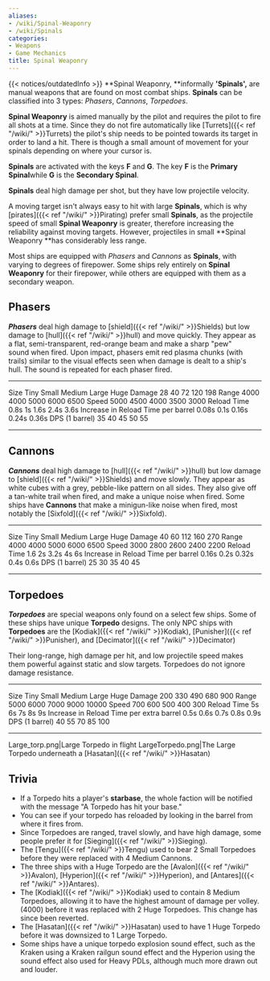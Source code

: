 ```yaml
---
aliases:
- /wiki/Spinal-Weaponry
- /wiki/Spinals
categories:
- Weapons
- Game Mechanics
title: Spinal Weaponry
---
```


{{< notices/outdatedInfo >}} **Spinal Weaponry, **informally **'Spinals',** are manual weapons that are found on most combat ships. **Spinals** can be classified into 3 types: *Phasers*, _Cannons_, *Torpedoes*.

**Spinal Weaponry** is aimed manually by the pilot and requires the pilot to fire all shots at a time. Since they do not fire automatically like [Turrets]({{< ref "/wiki/" >}}Turrets) the pilot's ship needs to be pointed towards its target in order to land a hit. There is though a small amount of movement for your spinals depending on where your cursor is.

**Spinals** are activated with the keys **F** and **G**. The key **F** is the **Primary Spinal**while **G** is the **Secondary Spinal**.

**Spinals** deal high damage per shot, but they have low projectile velocity.

A moving target isn't always easy to hit with large **Spinals**, which is why [pirates]({{< ref "/wiki/" >}}Pirating) prefer small **Spinals**, as the projectile speed of small **Spinal Weaponry** is greater, therefore increasing the reliability against moving targets. However, projectiles in small **Spinal Weaponry **has considerably less range.

Most ships are equipped with *Phasers* and *Cannons* as **Spinals**, with varying to degrees of firepower. Some ships rely entirely on **Spinal Weaponry** for their firepower, while others are equipped with them as a secondary weapon.

## Phasers

**_Phasers_** deal high damage to [shield]({{< ref "/wiki/" >}}Shields) but low damage to [hull]({{< ref "/wiki/" >}}hull) and move quickly. They appear as a flat, semi-transparent, red-orange beam and make a sharp "pew" sound when fired. Upon impact, phasers emit red plasma chunks (with trails) similar to the visual effects seen when damage is dealt to a ship's hull. The sound is repeated for each phaser fired.

---

Size Tiny Small Medium Large Huge Damage 28 40 72 120 198 Range 4000 4000 5000 6000 6500 Speed 5000 4500 4000 3500 3000 Reload Time 0.8s 1s 1.6s 2.4s 3.6s Increase in Reload Time per barrel 0.08s 0.1s 0.16s 0.24s 0.36s DPS (1 barrel) 35 40 45 50 55

---

## Cannons

**_Cannons_** deal high damage to [hull]({{< ref "/wiki/" >}}hull) but low damage to [shield]({{< ref "/wiki/" >}}Shields) and move slowly. They appear as white cubes with a grey, pebble-like pattern on all sides. They also give off a tan-white trail when fired, and make a unique noise when fired. Some ships have **Cannons** that make a minigun-like noise when fired, most notably the [Sixfold]({{< ref "/wiki/" >}}Sixfold).

---

Size Tiny Small Medium Large Huge Damage 40 60 112 160 270 Range 4000 4000 5000 6000 6500 Speed 3000 2800 2600 2400 2200 Reload Time 1.6 2s 3.2s 4s 6s Increase in Reload Time per barrel 0.16s 0.2s 0.32s 0.4s 0.6s DPS (1 barrel) 25 30 35 40 45

---

## Torpedoes

**_Torpedoes_** are special weapons only found on a select few ships. Some of these ships have unique **Torpedo** designs. The only NPC ships with **Torpedoes** are the [Kodiak]({{< ref "/wiki/" >}}Kodiak), [Punisher]({{< ref "/wiki/" >}}Punisher), and [Decimator]({{< ref "/wiki/" >}}Decimator)

Their long-range, high damage per hit, and low projectile speed makes them powerful against static and slow targets. Torpedoes do not ignore damage resistance.

---

Size Tiny Small Medium Large Huge Damage 200 330 490 680 900 Range 5000 6000 7000 9000 10000 Speed 700 600 500 400 300 Reload Time 5s 6s 7s 8s 9s Increase in Reload Time per extra barrel 0.5s 0.6s 0.7s 0.8s 0.9s DPS (1 barrel) 40 55 70 85 100

---

Large_torp.png|Large Torpedo in flight LargeTorpedo.png|The Large Torpedo underneath a [Hasatan]({{< ref "/wiki/" >}}Hasatan)

## Trivia

- If a Torpedo hits a player's **starbase**, the whole faction will be notified with the message "A Torpedo has hit your base."
- You can see if your torpedo has reloaded by looking in the barrel from where it fires from.
- Since Torpedoes are ranged, travel slowly, and have high damage, some people prefer it for [Sieging]({{< ref "/wiki/" >}}Sieging).
- The [Tengu]({{< ref "/wiki/" >}}Tengu) used to bear 2 Small Torpedoes before they were replaced with 4 Medium Cannons.
- The three ships with a Huge Torpedo are the [Avalon]({{< ref "/wiki/" >}}Avalon), [Hyperion]({{< ref "/wiki/" >}}Hyperion), and [Antares]({{< ref "/wiki/" >}}Antares).
- The [Kodiak]({{< ref "/wiki/" >}}Kodiak) used to contain 8 Medium Torpedoes, allowing it to have the highest amount of damage per volley. (4000) before it was replaced with 2 Huge Torpedoes. This change has since been reverted.
- The [Hasatan]({{< ref "/wiki/" >}}Hasatan) used to have 1 Huge Torpedo before it was downsized to 1 Large Torpedo.
- Some ships have a unique torpedo explosion sound effect, such as the Kraken using a Kraken railgun sound effect and the Hyperion using the sound effect also used for Heavy PDLs, although much more drawn out and louder.